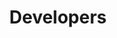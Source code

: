 ---
title: Developers
parent: Developers
nav_order: 4000
permalink: /docs/developers.html
layout: tiles
has_children: true
hide_content: true
tiles:
  - title: Concepts
    description: 　
    icon: pastafarianism
    link: /docs/developers/concepts.html

  - title: API
    description: 　
    icon: bezier-curve
    link: /docs/developers/api/blockchain-core.html

  - title: UI
    description: 　
    icon: window-maximize
    link: /docs/developers/ui.html

  - title: How-tos
    description: 　
    icon: child
    link: /docs/developers/how-tos.html

  - title: Management-Tools
    description: 　
    icon: drafting-compass
    link: /docs/developers/management-tools.html

  - title: Tooling
    description: 　
    icon: tools
    link: /docs/developers/tooling/setting-up.html
---